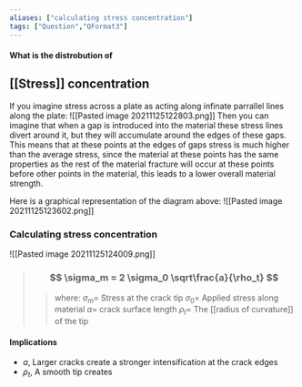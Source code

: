 ```yaml
---
aliases: ["calculating stress concentration"]
tags: ["Question","QFormat3"]
---
```


#### What is the distrobution of
## [[Stress]] concentration
If you imagine stress across a plate as acting along infinate parrallel lines along the plate:
![[Pasted image 20211125122803.png]]
Then you can imagine that when a gap is introduced into the material these stress lines divert around it, but they will accumulate around the edges of these gaps. This means that at these points at the edges of gaps stress is much higher than the average stress, since the material at these points has the same properties as the rest of the material fracture will occur at these points before other points in the material, this leads to a lower overall material strength.

Here is a graphical representation of the diagram above:
![[Pasted image 20211125123602.png]]

### Calculating stress concentration

![[Pasted image 20211125124009.png]]

> ### $$ \sigma_m = 2 \sigma_0 \sqrt\frac{a}{\rho_t} $$ 
>> where:
>> $\sigma_m=$ Stress at the crack tip 
>> $\sigma_0=$ Applied stress along material
>> $a=$ crack surface length
>> $\rho_t=$ The [[radius of curvature]] of the tip

#### Implications
- $a$, Larger cracks create a stronger intensification at the crack edges
- $\rho_t$, A smooth tip creates